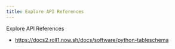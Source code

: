 ```yaml
---
title: Explore API References
---
```


Explore API References
- https://docs2.roll1.now.sh/docs/software/python-tableschema
